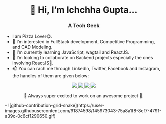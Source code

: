 <h1 align="center">👋 Hi, I’m Ichchha Gupta...</h1>
<h3 align = "center">A Tech Geek</h3>
<ul>
  <li>I am Pizza Lover😋.</li>
  <li>👀 I’m interested in FullStack development, Competitive Programming, and CAD Modeling.</li>
  <li>🌱 I’m currently learning JavaScript, wagtail and ReactJS.</li>
  <li>💞️ I’m looking to collaborate on Backend projects especially the ones involving ReactJS🤩.</li>
  <li>📫 You can rach me through LinkedIn, Twitter, Facebook and Instagram, the handles of them are given below:</li>
</ul>
<p align="center" dir="auto">
  <a href="https://www.instagram.com/ichchha._.gupta/" rel="nofollow">
    <img
      src="https://img.shields.io/badge/Instagram-E4405F?style=for-the-badge&logo=instagram&logoColor=white"
    />
  </a>
  <a href="https://twitter.com/IchchhaGupta7" rel="nofollow">
    <img
      src="https://img.shields.io/badge/Twitter-1DA1F2?style=for-the-badge&logo=twitter&logoColor=white"
    />
  </a>
  <a href="https://www.facebook.com/ichchha.gupta.543" rel="nofollow">
    <img
      src="https://img.shields.io/badge/Facebook-1877F2?style=for-the-badge&logo=facebook&logoColor=white"
    />
  </a>
  <a href="https://www.linkedin.com/in/ichchha-gupta-361b99204/" rel="nofollow">
    <img
      src="https://img.shields.io/badge/LinkedIn-0077B5?style=for-the-badge&logo=linkedin&logoColor=white"
    />
  </a>
</p>
 
<p align = "center"> 🤩 Always super excited to work on an awesome project 🤩.</p>
- ![github-contribution-grid-snake](https://user-images.githubusercontent.com/91874598/145973043-75a8a1f8-8cf7-4791-a39c-0c6cf1290650.gif)
<!---
coded15/coded15 is a ✨ special ✨ repository because its `README.md` (this file) appears on your GitHub profile.
You can click the Preview link to take a look at your changes.
--->
